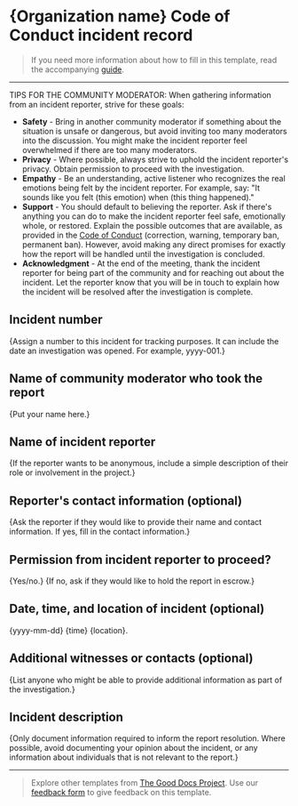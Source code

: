 # {Organization name} Code of Conduct incident record

> If you need more information about how to fill in this template, read the accompanying [guide](./guide_code-of-conduct-incident-record.md).

---

TIPS FOR THE COMMUNITY MODERATOR:
When gathering information from an incident reporter, strive for these goals:

* **Safety** - Bring in another community moderator if something about the situation is unsafe or dangerous, but avoid inviting too many moderators into the discussion. You might make the incident reporter feel overwhelmed if there are too many moderators.
* **Privacy** - Where possible, always strive to uphold the incident reporter's privacy. Obtain permission to proceed with the investigation.
* **Empathy** - Be an understanding, active listener who recognizes the real emotions being felt by the incident reporter. For example, say: "It sounds like you felt (this emotion) when (this thing happened)."
* **Support** - You should default to believing the reporter. Ask if there's anything you can do to make the incident reporter feel safe, emotionally whole, or restored. Explain the possible outcomes that are available, as provided in the [Code of Conduct](CODE_OF_CONDUCT.md) (correction, warning, temporary ban, permanent ban). However, avoid making any direct promises for exactly how the report will be handled until the investigation is concluded.
* **Acknowledgment** - At the end of the meeting, thank the incident reporter for being part of the community and for reaching out about the incident. Let the reporter know that you will be in touch to explain how the incident will be resolved after the investigation is complete.

## Incident number

{Assign a number to this incident for tracking purposes.
It can include the date an investigation was opened.
For example, yyyy-001.}

## Name of community moderator who took the report

{Put your name here.}

## Name of incident reporter

{If the reporter wants to be anonymous, include a simple description of their role or involvement in the project.}

## Reporter's contact information (optional)

{Ask the reporter if they would like to provide their name and contact information.
If yes, fill in the contact information.}

## Permission from incident reporter to proceed?

{Yes/no.} {If no, ask if they would like to hold the report in escrow.}

## Date, time, and location of incident (optional)

{yyyy-mm-dd} {time} {location}.

## Additional witnesses or contacts (optional)

{List anyone who might be able to provide additional information as part of the investigation.}

## Incident description

{Only document information required to inform the report resolution.
Where possible, avoid documenting your opinion about the incident, or any information about individuals that is not relevant to the report.}

---

> Explore other templates from [The Good Docs Project](https://thegooddocsproject.dev/). Use our [feedback form](https://thegooddocsproject.dev/feedback/?template=Code%20of%20conduct%20incident%20record) to give feedback on this template.
